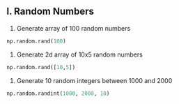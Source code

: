 
## l. Random Numbers

1. Generate array of 100 random numbers
```python
np.random.rand(100)
```
1. Generate 2d array of 10x5 random numbers
```python
np.random.rand([10,5])
```
  1. Generate 10 random integers between 1000 and 2000
```python
np.random.randint(1000, 2000, 10)
```
